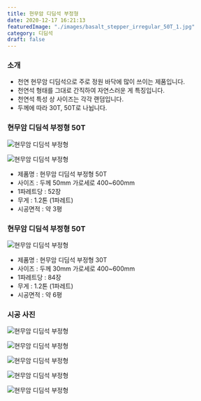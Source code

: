 ```yaml
---
title: 현무암 디딤석 부정형
date: 2020-12-17 16:21:13
featuredImage: "./images/basalt_stepper_irregular_50T_1.jpg"
category: 디딤석
draft: false
---
```


### 소개

- 천연 현무암 디딤석으로 주로 정원 바닥에 많이 쓰이는 제품입니다.
- 천연석 형태를 그대로 간직하여 자연스러운 게 특징입니다.
- 천연석 특성 상 사이즈는 각각 랜덤입니다.
- 두께에 따라 30T, 50T로 나뉩니다.

### 현무암 디딤석 부정형 50T

![현무암 디딤석 부정형](./images/basalt_stepper_irregular_50T_1.jpg)

![현무암 디딤석 부정형](./images/basalt_stepper_irregular_50T_2.jpg)

- 제품명 : 현무암 디딤석 부정형 50T
- 사이즈 : 두께 50mm 가로세로 400~600mm
- 1파레트당 : 52장
- 무게 : 1.2톤 (1파레트)
- 시공면적 : 약 3평

### 현무암 디딤석 부정형 50T

![현무암 디딤석 부정형](./images/basalt_stepper_irregular_30T_1.jpg)

- 제품명 : 현무암 디딤석 부정형 30T
- 사이즈 : 두께 30mm 가로세로 400~600mm
- 1파레트당 : 84장
- 무게 : 1.2톤 (1파레트)
- 시공면적 : 약 6평

### 시공 사진

![현무암 디딤석 부정형](./images/basalt_stepper_irregular_1.jpg)

![현무암 디딤석 부정형](./images/basalt_stepper_irregular_2.jpg)

![현무암 디딤석 부정형](./images/basalt_stepper_irregular_3.jpg)

![현무암 디딤석 부정형](./images/basalt_stepper_irregular_4.jpg)

![현무암 디딤석 부정형](./images/basalt_stepper_irregular_5.jpg)